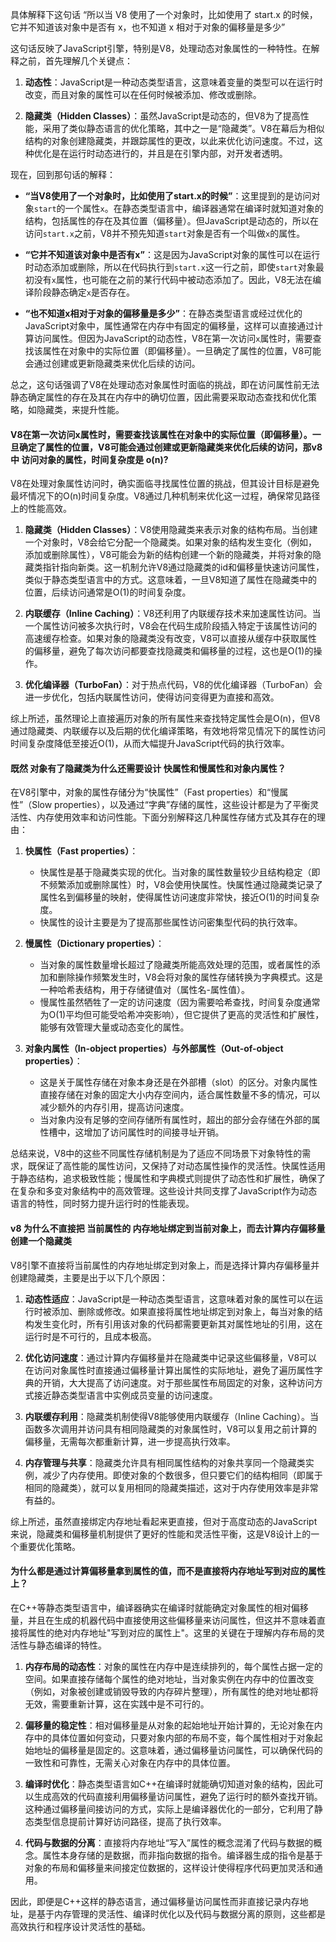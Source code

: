 具体解释下这句话
“所以当 V8 使用了一个对象时，比如使用了 start.x 的时候，它并不知道该对象中是否有 x，也不知道 x 相对于对象的偏移量是多少”

这句话反映了JavaScript引擎，特别是V8，处理动态对象属性的一种特性。在解释之前，首先理解几个关键点：

1. **动态性**：JavaScript是一种动态类型语言，这意味着变量的类型可以在运行时改变，而且对象的属性可以在任何时候被添加、修改或删除。

2. **隐藏类（Hidden Classes）**：虽然JavaScript是动态的，但V8为了提高性能，采用了类似静态语言的优化策略，其中之一是“隐藏类”。V8在幕后为相似结构的对象创建隐藏类，并跟踪属性的更改，以此来优化访问速度。不过，这种优化是在运行时动态进行的，并且是在引擎内部，对开发者透明。

现在，回到那句话的解释：

- **“当V8使用了一个对象时，比如使用了start.x的时候”**：这里提到的是访问对象`start`的一个属性`x`。在静态类型语言中，编译器通常在编译时就知道对象的结构，包括属性的存在及其位置（偏移量）。但JavaScript是动态的，所以在访问`start.x`之前，V8并不预先知道`start`对象是否有一个叫做`x`的属性。

- **“它并不知道该对象中是否有x”**：这是因为JavaScript对象的属性可以在运行时动态添加或删除，所以在代码执行到`start.x`这一行之前，即使`start`对象最初没有`x`属性，也可能在之前的某行代码中被动态添加了。因此，V8无法在编译阶段静态确定`x`是否存在。

- **“也不知道x相对于对象的偏移量是多少”**：在静态类型语言或经过优化的JavaScript对象中，属性通常在内存中有固定的偏移量，这样可以直接通过计算访问属性。但因为JavaScript的动态性，V8在第一次访问`x`属性时，需要查找该属性在对象中的实际位置（即偏移量）。一旦确定了属性的位置，V8可能会通过创建或更新隐藏类来优化后续的访问。

总之，这句话强调了V8在处理动态对象属性时面临的挑战，即在访问属性前无法静态确定属性的存在及其在内存中的确切位置，因此需要采取动态查找和优化策略，如隐藏类，来提升性能。

#### V8在第一次访问x属性时，需要查找该属性在对象中的实际位置（即偏移量）。一旦确定了属性的位置，V8可能会通过创建或更新隐藏类来优化后续的访问，那v8中 访问对象的属性，时间复杂度是 o(n)?

V8在处理对象属性访问时，确实面临寻找属性位置的挑战，但其设计目标是避免最坏情况下的O(n)时间复杂度。V8通过几种机制来优化这一过程，确保常见路径上的性能高效。

1. **隐藏类（Hidden Classes）**：V8使用隐藏类来表示对象的结构布局。当创建一个对象时，V8会给它分配一个隐藏类。如果对象的结构发生变化（例如，添加或删除属性），V8可能会为新的结构创建一个新的隐藏类，并将对象的隐藏类指针指向新类。这一机制允许V8通过隐藏类的id和偏移量快速访问属性，类似于静态类型语言中的方式。这意味着，一旦V8知道了属性在隐藏类中的位置，后续访问通常是O(1)的时间复杂度。

2. **内联缓存（Inline Caching）**：V8还利用了内联缓存技术来加速属性访问。当一个属性访问被多次执行时，V8会在代码生成阶段插入特定于该属性访问的高速缓存检查。如果对象的隐藏类没有改变，V8可以直接从缓存中获取属性的偏移量，避免了每次访问都要查找隐藏类和偏移量的过程，这也是O(1)的操作。

3. **优化编译器（TurboFan）**：对于热点代码，V8的优化编译器（TurboFan）会进一步优化，包括内联属性访问，使得访问变得更为直接和高效。

综上所述，虽然理论上直接遍历对象的所有属性来查找特定属性会是O(n)，但V8通过隐藏类、内联缓存以及后期的优化编译策略，有效地将常见情况下的属性访问时间复杂度降低至接近O(1)，从而大幅提升JavaScript代码的执行效率。

#### 既然 对象有了隐藏类为什么还需要设计 快属性和慢属性和对象内属性？

在V8引擎中，对象的属性存储分为“快属性”（Fast properties）和“慢属性”（Slow properties），以及通过“字典”存储的属性，这些设计都是为了平衡灵活性、内存使用效率和访问性能。下面分别解释这几种属性存储方式及其存在的理由：

1. **快属性（Fast properties）**：
   - 快属性是基于隐藏类实现的优化。当对象的属性数量较少且结构稳定（即不频繁添加或删除属性）时，V8会使用快属性。快属性通过隐藏类记录了属性名到偏移量的映射，使得属性访问速度非常快，接近O(1)的时间复杂度。
   - 快属性的设计主要是为了提高那些属性访问密集型代码的执行效率。

2. **慢属性（Dictionary properties）**：
   - 当对象的属性数量增长超过了隐藏类所能高效处理的范围，或者属性的添加和删除操作频繁发生时，V8会将对象的属性存储转换为字典模式。这是一种哈希表结构，用于存储键值对（属性名-属性值）。
   - 慢属性虽然牺牲了一定的访问速度（因为需要哈希查找，时间复杂度通常为O(1)平均但可能受哈希冲突影响），但它提供了更高的灵活性和扩展性，能够有效管理大量或动态变化的属性。

3. **对象内属性（In-object properties）与外部属性（Out-of-object properties）**：
   - 这是关于属性存储在对象本身还是在外部槽（slot）的区分。对象内属性直接存储在对象的固定大小内存空间内，适合属性数量不多的情况，可以减少额外的内存引用，提高访问速度。
   - 当对象内没有足够的空间存储所有属性时，超出的部分会存储在外部的属性槽中，这增加了访问属性时的间接寻址开销。

总结来说，V8中的这些不同属性存储机制是为了适应不同场景下对象特性的需求，既保证了高性能的属性访问，又保持了对动态属性操作的灵活性。快属性适用于静态结构，追求极致性能；慢属性和字典模式则提供了动态性和扩展性，确保了在复杂和多变对象结构中的高效管理。这些设计共同支撑了JavaScript作为动态语言的特性，同时努力提升运行时的性能表现。

#### v8 为什么不直接把 当前属性的 内存地址绑定到当前对象上，而去计算内存偏移量 创建一个隐藏类

V8引擎不直接将当前属性的内存地址绑定到对象上，而是选择计算内存偏移量并创建隐藏类，主要是出于以下几个原因：

1. **动态性适应**：JavaScript是一种动态类型语言，这意味着对象的属性可以在运行时被添加、删除或修改。如果直接将属性地址绑定到对象上，每当对象的结构发生变化时，所有引用该对象的代码都需要更新其对属性地址的引用，这在运行时是不可行的，且成本极高。

2. **优化访问速度**：通过计算内存偏移量并在隐藏类中记录这些偏移量，V8可以在访问对象属性时直接通过偏移量计算出属性的实际地址，避免了遍历属性字典的开销，大大提高了访问速度。对于那些属性布局固定的对象，这种访问方式接近静态类型语言中实例成员变量的访问速度。

3. **内联缓存利用**：隐藏类机制使得V8能够使用内联缓存（Inline Caching）。当函数多次调用并访问具有相同隐藏类的对象属性时，V8可以复用之前计算的偏移量，无需每次都重新计算，进一步提高执行效率。

4. **内存管理与共享**：隐藏类允许具有相同属性结构的对象共享同一个隐藏类实例，减少了内存使用。即使对象的个数很多，但只要它们的结构相同（即属于相同的隐藏类），就可以复用相同的隐藏类描述，这对于内存使用效率是非常有益的。

综上所述，虽然直接绑定内存地址看起来更直接，但对于高度动态的JavaScript来说，隐藏类和偏移量机制提供了更好的性能和灵活性平衡，这是V8设计上的一个重要优化策略。

#### 为什么都是通过计算偏移量拿到属性的值，而不是直接将内存地址写到对应的属性上？

在C++等静态类型语言中，编译器确实在编译时就能确定对象属性的相对偏移量，并且在生成的机器代码中直接使用这些偏移量来访问属性，但这并不意味着直接将属性的绝对内存地址"写到对应的属性上"。这里的关键在于理解内存布局的灵活性与静态编译的特性。

1. **内存布局的动态性**：对象的属性在内存中是连续排列的，每个属性占据一定的空间。如果直接存储每个属性的绝对地址，当对象实例在内存中的位置改变（例如，对象被创建或销毁导致的内存碎片整理），所有属性的绝对地址都将无效，需要重新计算，这在实践中是不可行的。

2. **偏移量的稳定性**：相对偏移量是从对象的起始地址开始计算的，无论对象在内存中的具体位置如何变动，只要对象内部的布局不变，每个属性相对于对象起始地址的偏移量是固定的。这意味着，通过偏移量访问属性，可以确保代码的一致性和可靠性，无需关心对象在内存中的具体位置。

3. **编译时优化**：静态类型语言如C++在编译时就能确切知道对象的结构，因此可以生成高效的代码直接利用偏移量访问属性，避免了运行时的额外查找开销。这种通过偏移量间接访问的方式，实际上是编译器优化的一部分，它利用了静态类型信息提前计算好访问路径，提高了执行效率。

4. **代码与数据的分离**：直接将内存地址“写入”属性的概念混淆了代码与数据的概念。属性本身存储的是数据，而非指向数据的指令。编译器生成的指令是基于对象的布局和偏移量来间接定位数据的，这样设计使得程序代码更加灵活和通用。

因此，即便是C++这样的静态语言，通过偏移量访问属性而非直接记录内存地址，是基于内存管理的灵活性、编译时优化以及代码与数据分离的原则，这些都是高效执行和程序设计灵活性的基础。